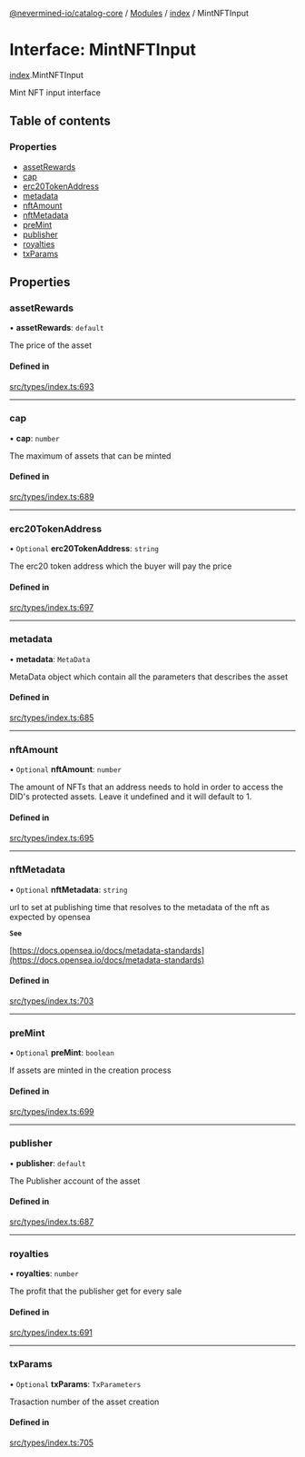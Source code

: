[@nevermined-io/catalog-core](../README.md) / [Modules](../modules.md) / [index](../modules/index.md) / MintNFTInput

# Interface: MintNFTInput

[index](../modules/index.md).MintNFTInput

Mint NFT input interface

## Table of contents

### Properties

- [assetRewards](index.MintNFTInput.md#assetrewards)
- [cap](index.MintNFTInput.md#cap)
- [erc20TokenAddress](index.MintNFTInput.md#erc20tokenaddress)
- [metadata](index.MintNFTInput.md#metadata)
- [nftAmount](index.MintNFTInput.md#nftamount)
- [nftMetadata](index.MintNFTInput.md#nftmetadata)
- [preMint](index.MintNFTInput.md#premint)
- [publisher](index.MintNFTInput.md#publisher)
- [royalties](index.MintNFTInput.md#royalties)
- [txParams](index.MintNFTInput.md#txparams)

## Properties

### assetRewards

• **assetRewards**: `default`

The price of the asset

#### Defined in

[src/types/index.ts:693](https://github.com/nevermined-io/components-catalog/blob/3ad5d63/lib/src/types/index.ts#L693)

___

### cap

• **cap**: `number`

The maximum of assets that can be minted

#### Defined in

[src/types/index.ts:689](https://github.com/nevermined-io/components-catalog/blob/3ad5d63/lib/src/types/index.ts#L689)

___

### erc20TokenAddress

• `Optional` **erc20TokenAddress**: `string`

The erc20 token address which the buyer will pay the price

#### Defined in

[src/types/index.ts:697](https://github.com/nevermined-io/components-catalog/blob/3ad5d63/lib/src/types/index.ts#L697)

___

### metadata

• **metadata**: `MetaData`

MetaData object which contain all the parameters that describes the asset

#### Defined in

[src/types/index.ts:685](https://github.com/nevermined-io/components-catalog/blob/3ad5d63/lib/src/types/index.ts#L685)

___

### nftAmount

• `Optional` **nftAmount**: `number`

The amount of NFTs that an address needs to hold in order to access the DID's protected assets. Leave it undefined and it will default to 1.

#### Defined in

[src/types/index.ts:695](https://github.com/nevermined-io/components-catalog/blob/3ad5d63/lib/src/types/index.ts#L695)

___

### nftMetadata

• `Optional` **nftMetadata**: `string`

url to set at publishing time that resolves to the metadata of the nft as expected by opensea

**`See`**

[https://docs.opensea.io/docs/metadata-standards](https://docs.opensea.io/docs/metadata-standards)

#### Defined in

[src/types/index.ts:703](https://github.com/nevermined-io/components-catalog/blob/3ad5d63/lib/src/types/index.ts#L703)

___

### preMint

• `Optional` **preMint**: `boolean`

If assets are minted in the creation process

#### Defined in

[src/types/index.ts:699](https://github.com/nevermined-io/components-catalog/blob/3ad5d63/lib/src/types/index.ts#L699)

___

### publisher

• **publisher**: `default`

The Publisher account of the asset

#### Defined in

[src/types/index.ts:687](https://github.com/nevermined-io/components-catalog/blob/3ad5d63/lib/src/types/index.ts#L687)

___

### royalties

• **royalties**: `number`

The profit that the publisher get for every sale

#### Defined in

[src/types/index.ts:691](https://github.com/nevermined-io/components-catalog/blob/3ad5d63/lib/src/types/index.ts#L691)

___

### txParams

• `Optional` **txParams**: `TxParameters`

Trasaction number of the asset creation

#### Defined in

[src/types/index.ts:705](https://github.com/nevermined-io/components-catalog/blob/3ad5d63/lib/src/types/index.ts#L705)
